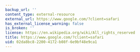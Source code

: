```yaml
---
backup_url: ''
content_type: external-resource
external_url: https://www.google.com/?client=safari
has_external_license_warning: false
is_broken: ''
license: https://en.wikipedia.org/wiki/All_rights_reserved
title: https://www.google.com/?client=safari
uid: 02da8bc8-2200-4172-b08f-6e9bf48e9ca1
---
```


